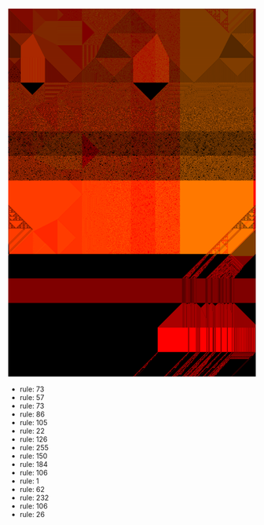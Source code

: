 ![photo](./output.png) 
 * rule: 73
* rule: 57
* rule: 73
* rule: 86
* rule: 105
* rule: 22
* rule: 126
* rule: 255
* rule: 150
* rule: 184
* rule: 106
* rule: 1
* rule: 62
* rule: 232
* rule: 106
* rule: 26
